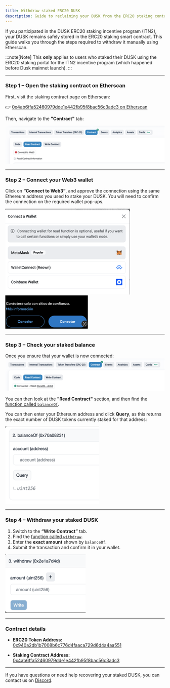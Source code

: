 ```yaml
---
title: Withdraw staked ERC20 DUSK
description: Guide to reclaiming your DUSK from the ERC20 staking contract used in ITN2.
---
```



If you participated in the DUSK ERC20 staking incentive program (ITN2), your DUSK remains safely stored in the ERC20 staking smart contract. This guide walks you through the steps required to withdraw it manually using Etherscan.

:::note[Note]
This **only** applies to users who staked their DUSK using the ERC20 staking portal for the ITN2 incentive program (which happened before Dusk mainnet launch).
::: 

---

### Step 1 – Open the staking contract on Etherscan

First, visit the staking contract page on Etherscan:

👉 [0x4ab6ffa52460979dde1e442fb95f8bac56c3adc3 on Etherscan](https://etherscan.io/address/0x4ab6ffa52460979dde1e442fb95f8bac56c3adc3#readContract)

Then, navigate to the **"Contract"** tab:

![How to connect your wallet](../../../../assets/itn/connect-wallet-2.png)

---

### Step 2 – Connect your Web3 wallet

Click on **“Connect to Web3”**, and approve the connection using the same Ethereum address you used to stake your DUSK.
You will need to confirm the connection on the required wallet pop-ups.


![How to connect your wallet](../../../../assets/itn/connect-wallet-4.png)
![How to connect your wallet](../../../../assets/itn/connect-wallet-5b.png)

---

### Step 3 – Check your staked balance

Once you ensure that your wallet is now connected:
![Check wallet connection](../../../../assets/itn/connect-wallet-6.png)

You can then look at the **"Read Contract"** section, and then find the [function called `balanceOf`](https://etherscan.io/address/0x4ab6ffa52460979dde1e442fb95f8bac56c3adc3#readContract#F2).

You can then enter your Ethereum address and click **Query**, as this returns the exact number of DUSK tokens currently staked for that address:

![How to check your balance](../../../../assets/itn/check-balance.png)


---

### Step 4 – Withdraw your staked DUSK

1. Switch to the **“Write Contract”** tab.
2. Find the [function called `withdraw`](https://etherscan.io/address/0x4ab6ffa52460979dde1e442fb95f8bac56c3adc3#writeContract#F3).
3. Enter the **exact amount** shown by `balanceOf`.
4. Submit the transaction and confirm it in your wallet.

![How to withdraw your funds](../../../../assets/itn/withdraw-funds.png)

---

### Contract details

- **ERC20 Token Address:**  
  [0x940a2db1b7008b6c776d4faaca729d6d4a4aa551](https://etherscan.io/token/0x940a2db1b7008b6c776d4faaca729d6d4a4aa551)

- **Staking Contract Address:**  
  [0x4ab6ffa52460979dde1e442fb95f8bac56c3adc3](https://etherscan.io/address/0x4ab6ffa52460979dde1e442fb95f8bac56c3adc3)

---

If you have questions or need help recovering your staked DUSK, you can contact us on [Discord](https://dusk.network/discord).

